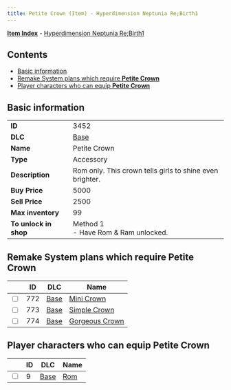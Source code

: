 ```yaml
---
title: Petite Crown (Item) - Hyperdimension Neptunia Re;Birth1
---
```


[**Item Index**](/neptunia/rb1/item/index.html) - [Hyperdimension Neptunia Re;Birth1](/neptunia/rb1)

## Contents

- [Basic information](#basic-information)
- [Remake System plans which require **Petite Crown**](#remake-system-plans-which-require-petite-crown)
- [Player characters who can equip **Petite Crown**](#player-characters-who-can-equip-petite-crown)

## Basic information

|   |   |
| -- | -- |
| **ID** | 3452 |
| **DLC** | [Base](/neptunia/rb1/dlc/1-base.html) |
| **Name** | Petite Crown |
| **Type** | Accessory |
| **Description** | Rom only. This crown tells girls to shine even brighter. |
| **Buy Price** | 5000 |
| **Sell Price** | 2500 |
| **Max inventory** | 99 |
| **To unlock in shop** | Method 1<br />- Have Rom & Ram unlocked. |


## Remake System plans which require **Petite Crown**

|    | ID | DLC | Name |
| -- | -- | --- | ---- |
| <input type="checkbox" id="rb1-quest-1-772" class="trackbox" /> | 772 | [Base](/neptunia/rb1/dlc/1-base.html) | [Mini Crown](/neptunia/rb1/quest/1-772-mini-crown.html) |
| <input type="checkbox" id="rb1-quest-1-773" class="trackbox" /> | 773 | [Base](/neptunia/rb1/dlc/1-base.html) | [Simple Crown](/neptunia/rb1/quest/1-773-simple-crown.html) |
| <input type="checkbox" id="rb1-quest-1-774" class="trackbox" /> | 774 | [Base](/neptunia/rb1/dlc/1-base.html) | [Gorgeous Crown](/neptunia/rb1/quest/1-774-gorgeous-crown.html) |


## Player characters who can equip **Petite Crown**

|    | ID | DLC | Name |
| -- | -- | --- | ---- |
| <input type="checkbox" id="rb1-player-1-9" class="trackbox" /> | 9 | [Base](/neptunia/rb1/dlc/1-base.html) | [Rom](/neptunia/rb1/player/1-9-rom.html) |
